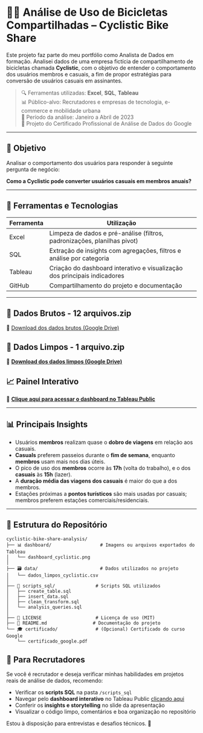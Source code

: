 
# 🚴‍♂️ Análise de Uso de Bicicletas Compartilhadas – Cyclistic Bike Share

Este projeto faz parte do meu portfólio como Analista de Dados em formação. Analisei dados de uma empresa fictícia de compartilhamento de bicicletas chamada **Cyclistic**, com o objetivo de entender o comportamento dos usuários membros e casuais, a fim de propor estratégias para conversão de usuários casuais em assinantes.

> 🔍 Ferramentas utilizadas: **Excel**, **SQL**, **Tableau**  
> 📊 Público-alvo: Recrutadores e empresas de tecnologia, e-commerce e mobilidade urbana  
> 📅 Período da análise: Janeiro a Abril de 2023  
> 📌 Projeto do Certificado Profissional de Análise de Dados do Google

---

## 📌 Objetivo

Analisar o comportamento dos usuários para responder à seguinte pergunta de negócio:

**Como a Cyclistic pode converter usuários casuais em membros anuais?**

---

## 🧰 Ferramentas e Tecnologias

| Ferramenta   | Utilização                                                                 |
|--------------|-----------------------------------------------------------------------------|
| Excel        | Limpeza de dados e pré-análise (filtros, padronizações, planilhas pivot)   |
| SQL          | Extração de insights com agregações, filtros e análise por categoria        |
| Tableau      | Criação do dashboard interativo e visualização dos principais indicadores   |
| GitHub       | Compartilhamento do projeto e documentação                                 |

---
## 📂 Dados Brutos - 12 arquivos.zip
🔗 [Download dos dados brutos (Google Drive)](https://drive.google.com/drive/folders/1LczirAm5-OuUbq9TEhzjK6kKW-bz5iXS?usp=drive_link)



## 📂 Dados Limpos - 1 arquivo.zip
🔗 **[Download dos dados limpos (Google Drive)](https://drive.google.com/file/d/1IPXHfOj53xwUlD38H1gkHmPYneiXuC9z/view?usp=drive_link)**


## 📈 Painel Interativo

🔗 **[Clique aqui para acessar o dashboard no Tableau Public](https://public.tableau.com/views/DadosBikeCyclist/AnlisedeUsodeBicicletas-CyclisticBikeShare?:language=pt-BR&:sid=&:redirect=auth&:display_count=n&:origin=viz_share_link)**

---

## 📊 Principais Insights

- Usuários **membros** realizam quase o **dobro de viagens** em relação aos casuais.
- **Casuals** preferem passeios durante o **fim de semana**, enquanto **membros** usam mais nos dias úteis.
- O pico de uso dos **membros** ocorre às **17h** (volta do trabalho), e o dos **casuais** às **15h** (lazer).
- A **duração média das viagens dos casuais** é maior do que a dos membros.
- Estações próximas a **pontos turísticos** são mais usadas por casuais; membros preferem estações comerciais/residenciais.

---

## 📁 Estrutura do Repositório

```
cyclistic-bike-share-analysis/
├── 📊 dashboard/                  # Imagens ou arquivos exportados do Tableau
│   └── dashboard_cyclistic.png
│
├── 🗃️ data/                       # Dados utilizados no projeto
│   └── dados_limpos_cyclistic.csv
│
├── 🧠 scripts_sql/               # Scripts SQL utilizados
│   ├── create_table.sql
│   ├── insert_data.sql
│   ├── clean_transform.sql
│   └── analysis_queries.sql
│
├── 📄 LICENSE                    # Licença de uso (MIT)
├── 📘 README.md                 # Documentação do projeto
└── 🎓 certificado/              # (Opcional) Certificado do curso Google
    └── certificado_google.pdf
```

## 💼 Para Recrutadores

Se você é recrutador e deseja verificar minhas habilidades em projetos reais de análise de dados, recomendo:

- Verificar os **scripts SQL** na pasta `/scripts_sql`
- Navegar pelo **dashboard interativo** no Tableau Public [clicando aqui](https://public.tableau.com/views/DadosBikeCyclist/AnlisedeUsodeBicicletas-CyclisticBikeShare?:language=pt-BR&:sid=&:redirect=auth&:display_count=n&:origin=viz_share_link)
- Conferir os **insights e storytelling** no slide da apresentação
- Visualizar o código limpo, comentários e boa organização no repositório

Estou à disposição para entrevistas e desafios técnicos. 💬
